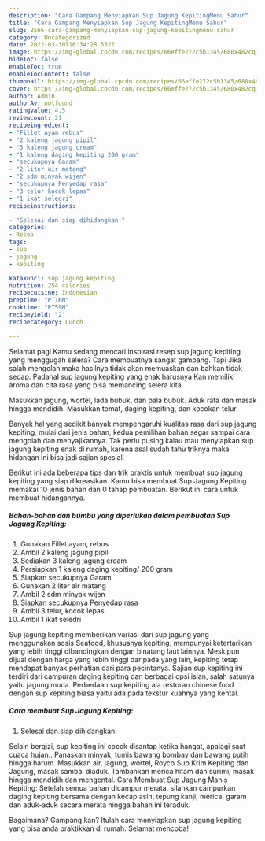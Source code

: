 ```yaml
---
description: "Cara Gampang Menyiapkan Sup Jagung KepitingMenu Sahur"
title: "Cara Gampang Menyiapkan Sup Jagung KepitingMenu Sahur"
slug: 2566-cara-gampang-menyiapkan-sup-jagung-kepitingmenu-sahur
category: Uncategorized
date: 2022-03-30T16:34:28.532Z
image: https://img-global.cpcdn.com/recipes/66effe272c5b1345/680x482cq70/sup-jagung-kepiting-foto-resep-utama.jpg
hideToc: false
enableToc: true
enableTocContent: false
thumbnail: https://img-global.cpcdn.com/recipes/66effe272c5b1345/680x482cq70/sup-jagung-kepiting-foto-resep-utama.jpg
cover: https://img-global.cpcdn.com/recipes/66effe272c5b1345/680x482cq70/sup-jagung-kepiting-foto-resep-utama.jpg
author: Admin
authorAv: notfound
ratingvalue: 4.5
reviewcount: 21
recipeingredient:
- "Fillet ayam rebus"
- "2 kaleng jagung pipil"
- "3 kaleng jagung cream"
- "1 kaleng daging kepiting 200 gram"
- "secukupnya Garam"
- "2 liter air matang"
- "2 sdm minyak wijen"
- "secukupnya Penyedap rasa"
- "3 telur kocok lepas"
- "1 ikat seledri"
recipeinstructions:

- "Selesai dan siap dihidangkan!"
categories:
- Resep
tags:
- sup
- jagung
- kepiting

katakunci: sup jagung kepiting 
nutrition: 254 calories
recipecuisine: Indonesian
preptime: "PT16M"
cooktime: "PT59M"
recipeyield: "2"
recipecategory: Lunch

---
```



Selamat pagi Kamu sedang mencari inspirasi resep sup jagung kepiting yang menggugah selera? Cara membuatnya sangat gampang. Tapi Jika salah mengolah maka hasilnya tidak akan memuaskan dan bahkan tidak sedap. Padahal sup jagung kepiting yang enak harusnya Kan memiliki aroma dan cita rasa yang bisa memancing selera kita.


Masukkan jagung, wortel, lada bubuk, dan pala bubuk. Aduk rata dan masak hingga mendidih. Masukkan tomat, daging kepiting, dan kocokan telur.

Banyak hal yang sedikit banyak mempengaruhi kualitas rasa dari sup jagung kepiting, mulai dari jenis bahan, kedua pemilihan bahan segar sampai cara mengolah dan menyajikannya. Tak perlu pusing kalau mau menyiapkan sup jagung kepiting enak di rumah, karena asal sudah tahu triknya maka hidangan ini bisa jadi sajian spesial.


Berikut ini ada beberapa tips dan trik praktis untuk membuat sup jagung kepiting yang siap dikreasikan. Kamu bisa membuat Sup Jagung Kepiting memakai 10 jenis bahan dan 0 tahap pembuatan. Berikut ini cara untuk membuat hidangannya.

<!--inarticleads1-->

##### Bahan-bahan dan bumbu yang diperlukan dalam pembuatan Sup Jagung Kepiting:

1. Gunakan Fillet ayam, rebus
1. Ambil 2 kaleng jagung pipil
1. Sediakan 3 kaleng jagung cream
1. Persiapkan 1 kaleng daging kepiting/ 200 gram
1. Siapkan secukupnya Garam
1. Gunakan 2 liter air matang
1. Ambil 2 sdm minyak wijen
1. Siapkan secukupnya Penyedap rasa
1. Ambil 3 telur, kocok lepas
1. Ambil 1 ikat seledri


Sup jagung kepiting memberikan variasi dari sup jagung yang menggunakan sosis Seafood, khususnya kepiting, mempunyai ketertarikan yang lebih tinggi dibandingkan dengan binatang laut lainnya. Meskipun dijual dengan harga yang lebih tinggi daripada yang lain, kepiting tetap mendapat banyak perhatian dari para pecintanya. Sajian sup kepiting ini terdiri dari campuran daging kepiting dan berbagai opsi isian, salah satunya yaitu jagung muda. Perbedaan sup kepiting ala restoran chinese food dengan sup kepiting biasa yaitu ada pada tekstur kuahnya yang kental. 

<!--inarticleads2-->

##### Cara membuat Sup Jagung Kepiting:


1. Selesai dan siap dihidangkan!

Selain bergizi, sup kepiting ini cocok disantap ketika hangat, apalagi saat cuaca hujan.. Panaskan minyak, tumis bawang bombay dan bawang putih hingga harum. Masukkan air, jagung, wortel, Royco Sup Krim Kepiting dan Jagung, masak sambal diaduk. Tambahkan merica hitam dan surimi, masak hingga mendidih dan mengental. Cara Membuat Sup Jagung Manis Kepiting: Setelah semua bahan dicampur merata, silahkan campurkan daging kepiting bersama dengan kecap asin, tepung kanji, merica, garam dan aduk-aduk secara merata hingga bahan ini teraduk. 

Bagaimana? Gampang kan? Itulah cara menyiapkan sup jagung kepiting yang bisa anda praktikkan di rumah. Selamat mencoba!
